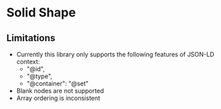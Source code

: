 # Solid Shape


## Limitations
 - Currently this library only supports the following features of JSON-LD context:
   - "@id",
   - "@type",
   - "@container": "@set"
 - Blank nodes are not supported
 - Array ordering is inconsistent
